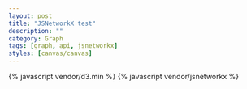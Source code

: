 ```yaml
---
layout: post
title: "JSNetworkX test"
description: ""
category: Graph 
tags: [graph, api, jsnetworkx]
styles: [canvas/canvas]
---
```

{% javascript vendor/d3.min %}
{% javascript vendor/jsnetworkx %}
<script type="text/javascript">
    $(function() {
        $('#canvas').click(function() { alert('ola'); });

    });
</script>
<div id="canvas"/>